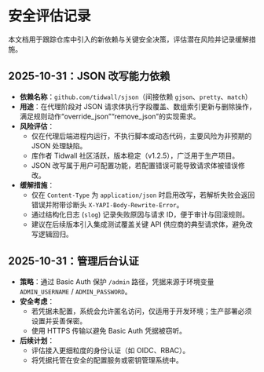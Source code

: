 # 安全评估记录

本文档用于跟踪仓库中引入的新依赖与关键安全决策，评估潜在风险并记录缓解措施。

## 2025-10-31：JSON 改写能力依赖

- **依赖名称**：`github.com/tidwall/sjson`（间接依赖 `gjson`、`pretty`、`match`）
- **用途**：在代理阶段对 JSON 请求体执行字段覆盖、数组索引更新与删除操作，满足规则动作“override_json”“remove_json”的实现需求。
- **风险评估**：
  - 仅在代理后端进程内运行，不执行脚本或动态代码，主要风险为非预期的 JSON 处理缺陷。
  - 库作者 Tidwall 社区活跃，版本稳定（v1.2.5），广泛用于生产项目。
  - JSON 改写属于用户可配置功能，若配置错误可能导致请求体被错误修改。
- **缓解措施**：
  - 仅在 `Content-Type` 为 `application/json` 时启用改写，若解析失败会返回错误并附带诊断头 `X-YAPI-Body-Rewrite-Error`。
  - 通过结构化日志 (`slog`) 记录失败原因与请求 ID，便于审计与回滚规则。
  - 建议在后续版本引入集成测试覆盖关键 API 供应商的典型请求体，避免改写逻辑回归。

## 2025-10-31：管理后台认证

- **策略**：通过 Basic Auth 保护 `/admin` 路径，凭据来源于环境变量 `ADMIN_USERNAME` / `ADMIN_PASSWORD`。
- **安全考虑**：
  - 若凭据未配置，系统会允许匿名访问，仅适用于开发环境；生产部署必须设置并妥善保密。
  - 使用 HTTPS 传输以避免 Basic Auth 凭据被窃听。
- **后续计划**：
  - 评估接入更细粒度的身份认证（如 OIDC、RBAC）。
  - 将凭据托管在安全的配置服务或密钥管理系统中。
